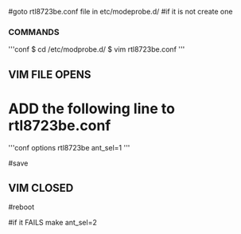 #goto rtl8723be.conf file in etc/modeprobe.d/
#if it is not create one

### COMMANDS
'''conf
$ cd /etc/modprobe.d/
$ vim rtl8723be.conf
'''

## VIM FILE OPENS
# ADD the following line to rtl8723be.conf
'''conf
  options rtl8723be ant_sel=1
'''

#save
## VIM CLOSED
#reboot

#if it FAILS make ant_sel=2
